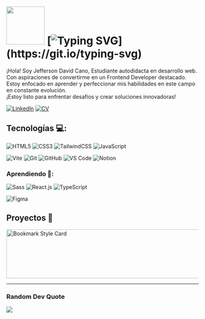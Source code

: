 # <img src="https://media.giphy.com/media/lGhBlBMIN2XsEteTN3/giphy.gif" width="100"/> [![Typing SVG](https://readme-typing-svg.herokuapp.com?font=Fira+Code&weight=500&duration=4000&pause=1000&width=435&lines=%C2%A1Hola!+%F0%9F%91%8B;Bienvenid%40+a+mi+espacio+en+GitHub.;%C2%A1encantado+de+tenerte+aqu%C3%AD!)](https://git.io/typing-svg)

¡Hola! Soy Jefferson David Cano, Estudiante autodidacta en desarrollo web. Con aspiraciones de convertirme en un Frontend Developer destacado. Estoy enfocado en aprender y perfeccionar mis habilidades en este campo en constante evolución.<br>
¡Estoy listo para enfrentar desafíos y crear soluciones innovadoras!

[![LinkedIn](https://img.shields.io/badge/LinkedIn-0077B5?style=for-the-badge&logo=linkedin&logoColor=white)](https://co.linkedin.com/in/jefferson-david-cano-hernandez-94073874)
[![CV](https://img.shields.io/badge/DESCARGAR_CV-%23000000.svg?style=for-the-badge)](https://drive.google.com/file/d/128UmJBWd-gFSn50CLvQxwm47S8SJvAGL/view?usp=drive_link)



## Tecnologías 💻:
![HTML5](https://img.shields.io/badge/-HTML5-%23E44D27?style=for-the-badge&logo=html5&logoColor=ffffff)
![CSS3](https://img.shields.io/badge/-CSS3-%231572B6?style=for-the-badge&logo=css3)
![TailwindCSS](https://img.shields.io/badge/-TailwindCSS-%231a202c?style=for-the-badge&logo=tailwind-css)
![JavaScript](https://img.shields.io/badge/JavaScript-F7DF1E?style=for-the-badge&logo=javascript&logoColor=black)

![Vite](https://img.shields.io/badge/-Vite-%23646CFF?style=for-the-badge&logo=vite&logoColor=ffffff)
![Git](https://img.shields.io/badge/-Git-%23F05032?style=for-the-badge&logo=git&logoColor=%23ffffff)
![GitHub](https://img.shields.io/badge/-GitHub-%23121011.svg?style=for-the-badge&logo=github&logoColor=white)
![VS Code](https://img.shields.io/badge/-VSCode-%23007ACC?style=for-the-badge&logo=visual-studio-code) 
![Notion](https://img.shields.io/badge/Notion-%23000000.svg?style=for-the-badge&logo=notion&logoColor=white)

### Aprendiendo 🧐:
![Sass](https://img.shields.io/badge/-Sass-%23CC6699?style=for-the-badge&logo=sass&logoColor=ffffff)
![React.js](https://img.shields.io/badge/-React.js-%232c3e50?style=for-the-badge&logo=react)
![TypeScript](https://img.shields.io/badge/-TypeScript-007ACC?style=for-the-badge&logo=typescript&logoColor=white)

![Figma](https://img.shields.io/badge/figma-%23F24E1E.svg?style=for-the-badge&logo=figma&logoColor=white) 

## Proyectos 📂
<a href="https://github.com/JeffersonD-art/Web-Trapiches" target="_blank">
  <img src="https://github.com/user-attachments/assets/79f6e126-c3c1-4cbf-8430-b1771717c420" width="720" height="128" alt="Bookmark Style Card">
</a>

---
### Random Dev Quote
![](https://quotes-github-readme.vercel.app/api?type=horizontal&theme=radical)

<!--- [![](https://visitcount.itsvg.in/api?id=JeffersonD-art&icon=7&color=1)](https://visitcount.itsvg.in) -->

<!-- Proudly created with GPRM ( https://gprm.itsvg.in ) -->



